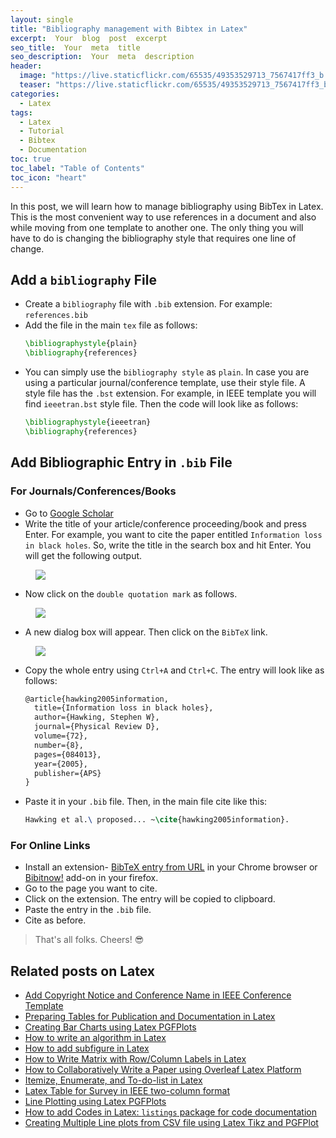 ```yaml
---
layout: single
title: "Bibliography management with Bibtex in Latex"
excerpt:  Your  blog  post  excerpt  
seo_title:  Your  meta  title  
seo_description:  Your  meta  description
header:
  image: "https://live.staticflickr.com/65535/49353529713_7567417ff3_b.jpg"
  teaser: "https://live.staticflickr.com/65535/49353529713_7567417ff3_b.jpg"
categories:
  - Latex
tags:
  - Latex
  - Tutorial
  - Bibtex
  - Documentation
toc: true
toc_label: "Table of Contents"
toc_icon: "heart"
---
```

In this post, we will learn how to manage bibliography using BibTex in Latex. This is the most convenient way to use references in a document and also while moving from one template to another one. The only thing you will have to do is changing the bibliography style that requires one line of change.

## Add a `bibliography` File
* Create a `bibliography` file with `.bib` extension. For example: `references.bib`
* Add the file in the main `tex` file as follows:
	```latex
	\bibliographystyle{plain}
	\bibliography{references}
	```
* You can simply use the `bibliography style` as `plain`. In case you are using a particular journal/conference template, use their style file. A style file has the `.bst` extension. For example, in IEEE template you will find `ieeetran.bst` style file. Then the code will look like as follows:
	```latex
	\bibliographystyle{ieeetran}
	\bibliography{references}
	```

## Add Bibliographic Entry in `.bib` File
### For Journals/Conferences/Books
* Go to [Google Scholar](https://scholar.google.com/)
* Write the title of your article/conference proceeding/book and press Enter. For example, you want to cite the paper entitled `Information loss in black holes`. So, write the title in the search box and hit Enter. You will get the following output.
<figure>
<a href="https://live.staticflickr.com/65535/49353950636_e5647fe4b3_b.jpg"><img src="https://live.staticflickr.com/65535/49353950636_e5647fe4b3_b.jpg"></a>
</figure>


* Now click on the `double quotation mark` as follows. 
<figure>
<a href="https://live.staticflickr.com/65535/49353950651_ca5b31c62d_b.jpg"><img src="https://live.staticflickr.com/65535/49353950651_ca5b31c62d_b.jpg"></a>
</figure>

* A new dialog box will appear. Then click on the `BibTeX` link.
<figure>
<a href="https://live.staticflickr.com/65535/49354164847_aebd81f71b_b.jpg"><img src="https://live.staticflickr.com/65535/49354164847_aebd81f71b_b.jpg"></a>
</figure>

* Copy the whole entry using `Ctrl+A` and `Ctrl+C`. The entry will look like as follows:
	```latex
	@article{hawking2005information,
	  title={Information loss in black holes},
	  author={Hawking, Stephen W},
	  journal={Physical Review D},
	  volume={72},
	  number={8},
	  pages={084013},
	  year={2005},
	  publisher={APS}
	}
	```
* Paste it in your `.bib` file. Then, in the main file cite like this:
	```latex
	Hawking et al.\ proposed... ~\cite{hawking2005information}.
	```

### For Online Links
* Install an extension- [BibTeX entry from URL](https://chrome.google.com/webstore/detail/bibtex-entry-from-url/mgpmgkhhbjgkpnanlmlhibjfgpdpgjec?hl=en) in your Chrome browser or  [Bibitnow!](https://addons.mozilla.org/en-US/firefox/addon/bibitnow/) add-on in your firefox.
* Go to the page you want to cite.
* Click on the extension. The entry will be copied to clipboard.
* Paste the entry in the `.bib` file.
* Cite as before.

> That's all folks. Cheers! :sunglasses:


## Related posts on Latex
* [Add Copyright Notice and Conference Name in IEEE Conference Template](https://shantoroy.com/latex/add-copyright-conference-name/)
* [Preparing Tables for Publication and Documentation in Latex](https://shantoroy.com/latex/how-to-create-tables-in-latex/)
* [Creating Bar Charts using Latex PGFPlots](https://shantoroy.com/latex/bar-plots-in-latex-pgfplot/)
* [How to write an algorithm in Latex](https://shantoroy.com/latex/how-to-write-algorithm-in-latex/)
* [How to add subfigure in Latex](https://shantoroy.com/latex/how-to-add-subfig-in-latex/)
* [How to Write Matrix with Row/Column Labels in Latex](https://shantoroy.com/latex/matrix-labeling-in-latex/)
* [How to Collaboratively Write a Paper using Overleaf Latex Platform](https://shantoroy.com/latex/how-to-collaborately-write-a-paper-using-latex-overleaf/)
* [Itemize, Enumerate, and To-do-list in Latex](https://shantoroy.com/latex/playing-with-latex-itemize-enumerate-fontawesome/)
* [Latex Table for Survey in IEEE two-column format](https://shantoroy.com/latex/latex-table-for-survey-ieee-template/)
* [Line Plotting using Latex PGFPlots](https://shantoroy.com/latex/how-to-draw-line-graph-using-pgfplots-latex/)
* [How to add Codes in Latex:  `listings`  package for code documentation](https://shantoroy.com/latex/how-to-add-codes-in-latex-listing-package/)
* [Creating Multiple Line plots from CSV file using Latex Tikz and PGFPlot](https://shantoroy.com/latex/multiple-line-plots-using-tikz-pgfplot/)



<!--stackedit_data:
eyJoaXN0b3J5IjpbLTczNjczOTQzNCwtMTIxMTE0ODQ4NiwtMT
k0OTQxMzk1NCwtMTU4NTkzMzM5OSwxMzkyMzUzMDcxLDUwNzA2
NzkwMF19
-->